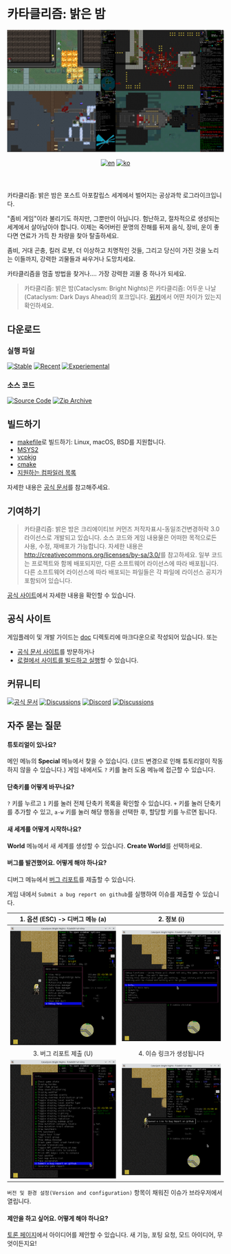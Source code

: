 # 카타클리즘: 밝은 밤

<header align="center">
  <a><img src="doc/src/content/docs/en/contribute/img/readme-title.png" title="우측 위부터 시계방향으로 Chaosvolt (x2), ExecutorBill, scarf005의 스크린샷"></a>

[![en][icon-en]][en] [![ko][icon-ko]][ko]

</header>

[en]: ./README.md
[icon-en]: https://img.shields.io/badge/lang-en-red?style=flat-square
[ko]: ./README.ko.md
[icon-ko]: https://img.shields.io/badge/lang-ko-orange?style=flat-square

카타클리즘: 밝은 밤은 포스트 아포칼립스 세계에서 벌어지는 공상과학 로그라이크입니다.

"좀비 게임"이라 불리기도 하지만, 그뿐만이 아닙니다. 험난하고, 절차적으로 생성되는 세계에서
살아남아야 합니다. 이제는 죽어버린 문명의 잔해를 뒤져 음식, 장비, 운이 좋다면 연료가 가득 찬 차량을
찾아 탈출하세요.

좀비, 거대 곤충, 킬러 로봇, 더 이상하고 치명적인 것들, 그리고 당신이 가진 것을 노리는 이들까지,
강력한 괴물들과 싸우거나 도망치세요.

카타클리즘을 멈출 방법을 찾거나.... 가장 강력한 괴물 중 하나가 되세요.

> 카타클리즘: 밝은 밤(Cataclysm: Bright Nights)은 카타클리즘: 어두운 나날(Cataclysm: Dark Days
> Ahead)의 포크입니다. [위키](https://docs.cataclysmbn.org/ko/game/changelog/)에서 어떤 차이가
> 있는지 확인하세요.

## 다운로드

### 실행 파일

[![Stable][stable-releases-badge]][stable-releases] [![Recent][all-releases-badge]][all-releases] [![Experiemental][experimental-badge]][experimental-releases]

### 소스 코드

[![Source Code][source-badge]][source] [![Zip Archive][clone-badge]][clone]

[stable-releases]: https://github.com/cataclysmbnteam/Cataclysm-BN/releases/latest "안정판 실행 파일 내려받기"
[stable-releases-badge]: https://img.shields.io/github/v/release/cataclysmbnteam/Cataclysm-BN?style=for-the-badge&color=success&label=안정판
[all-releases]: https://github.com/cataclysmbnteam/Cataclysm-BN/releases?q=prerelease%3Atrue&expanded=true "실험판 실행 파일 내려받기"
[all-releases-badge]: https://img.shields.io/github/v/release/cataclysmbnteam/Cataclysm-BN?style=for-the-badge&color=important&label=최신%20실험판&include_prereleases&sort=date
[experimental-releases]: https://github.com/cataclysmbnteam/Cataclysm-BN/releases/tag/experimental
[experimental-badge]: https://img.shields.io/github/v/release/cataclysmbnteam/Cataclysm-BN?style=for-the-badge&color=salmon&label=Experimental%20Release&include_prereleases&sort=date
[source]: https://github.com/cataclysmbnteam/Cataclysm-BN/archive/master.zip "소스 코드를 .zip 아카이브로 다운로드할 수 있습니다"
[source-badge]: https://img.shields.io/badge/ZIP%20아카이브로%20내려받기-black?style=for-the-badge&logo=github
[clone]: https://github.com/cataclysmbnteam/Cataclysm-BN/ "GitHub 저장소에서 클론할 수 있습니다"
[clone-badge]: https://img.shields.io/badge/저장소에서%20클론하기-black?style=for-the-badge&logo=github

## 빌드하기

- [makefile](doc/src/content/docs/en/dev/guides/building/makefile.md)로 빌드하기: Linux, macOS,
  BSD를 지원합니다.
- [MSYS2](doc/src/content/docs/en/dev/guides/building/msys.md)
- [vcpkjg](doc/src/content/docs/en/dev/guides/building/vs_vcpkg.md)
- [cmake](doc/src/content/docs/en/dev/guides/building/cmake.md)
- [지원하는 컴파일러 목록](doc/src/content/docs/en/dev/reference/compiler_support.md)

자세한 내용은 [공식 문서](https://docs.cataclysmbn.org/en/dev/guides/building/cmake/)를
참고해주세요.

## 기여하기

> 카타클리즘: 밝은 밤은 크리에이티브 커먼즈 저작자표시-동일조건변경허락 3.0 라이선스로 개발되고
> 있습니다. 소스 코드와 게임 내용물은 어떠한 목적으로든 사용, 수정, 재배포가 가능합니다. 자세한
> 내용은 <http://creativecommons.org/licenses/by-sa/3.0/>를 참고하세요. 일부 코드는 프로젝트와 함께
> 배포되지만, 다른 소프트웨어 라이선스에 따라 배포됩니다. 다른 소프트웨어 라이선스에 따라 배포되는
> 파일들은 각 파일에 라이선스 공지가 포함되어 있습니다.

[공식 사이트](https://docs.cataclysmbn.org/ko/contribute/contributing/)에서 자세한 내용을 확인할 수
있습니다.

## 공식 사이트

게임플레이 및 개발 가이드는 [doc](./doc/src/content/docs/) 디렉토리에 마크다운으로 작성되어
있습니다. 또는

- [공식 문서 사이트](https://docs.cataclysmbn.org/ko/)를 방문하거나
- [로컬에서 사이트를 빌드하고 실행](./doc/src/content/docs/en/contribute/docs.md)할 수 있습니다.

## 커뮤니티

[![공식 문서](https://img.shields.io/badge/Docs-LightGray?style=for-the-badge&logo=astro)][docs]
[![Discussions](https://img.shields.io/badge/포럼에서%20토론하기-black?style=for-the-badge&logo=github)][discussion]
[![Discord](https://img.shields.io/discord/830879262763909202?style=for-the-badge&logo=discord&label=공식%20디스코드%20서버)][discord]
[![Discussions](https://img.shields.io/badge/CDDA%20모딩%20커뮤니티-green?style=for-the-badge&logo=discord)][modding]

[discussion]: https://github.com/cataclysmbnteam/cataclysm-BN/discussions
[discord]: https://discord.gg/XW7XhXuZ89
[modding]: https://discord.gg/B5q4XCa "비공식 DDA모딩 커뮤니티에도 BN 채널이 있습니다."
[docs]: https://docs.cataclysmbn.org "공식 BN 개발문서"

## 자주 묻는 질문

#### 튜토리얼이 있나요?

메인 메뉴의 **Special** 메뉴에서 찾을 수 있습니다. (코드 변경으로 인해 튜토리얼이 작동하지 않을 수
있습니다.) 게임 내에서도 `?` 키를 눌러 도움 메뉴에 접근할 수 있습니다.

#### 단축키를 어떻게 바꾸나요?

`?` 키를 누르고 `1` 키를 눌러 전체 단축키 목록을 확인할 수 있습니다. `+` 키를 눌러 단축키를 추가할
수 있고, `a-w` 키를 눌러 해당 행동을 선택한 후, 할당할 키를 누르면 됩니다.

#### 새 세계를 어떻게 시작하나요?

**World** 메뉴에서 새 세계를 생성할 수 있습니다. **Create World**를 선택하세요.

#### 버그를 발견했어요. 어떻게 해야 하나요?

디버그 메뉴에서
[버그 리포트](https://github.com/cataclysmbnteam/cataclysm-BN/issues/new?template=bug_report.yml)를
제출할 수 있습니다.

게임 내에서 `Submit a bug report on github`를 실행하여 이슈를 제출할 수 있습니다.

|              1. 옵션 (ESC) -> 디버그 메뉴 (a)               |                         2. 정보 (i)                         |
| :---------------------------------------------------------: | :---------------------------------------------------------: |
| ![](doc/src/content/docs/en/contribute/img/readme-bug1.png) | ![](doc/src/content/docs/en/contribute/img/readme-bug2.png) |
|                   3. 버그 리포트 제출 (U)                   |                  4. 이슈 링크가 생성됩니다                  |
| ![](doc/src/content/docs/en/contribute/img/readme-bug3.png) | ![](doc/src/content/docs/en/contribute/img/readme-bug4.png) |

`버전 및 환경 설정(Version and configuration)` 항목이 채워진 이슈가 브라우저에서 열립니다.

#### 제안을 하고 싶어요. 어떻게 해야 하나요?

[토론 페이지](https://github.com/cataclysmbnteam/cataclysm-BN/discussions/categories/ideas)에서
아이디어를 제안할 수 있습니다. 새 기능, 포팅 요청, 모드 아이디어, 무엇이든지요!
